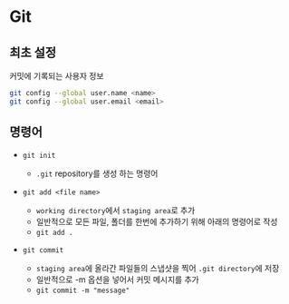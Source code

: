 # Git

## 최초 설정
커밋에 기록되는 사용자 정보
```bash
git config --global user.name <name>
git config --global user.email <email>
```

## 명령어
- `git init`
    - `.git` repository를 생성 하는 명령어

- `git add <file name>`
    - `working directory`에서 `staging area`로 추가
    - 일반적으로 모든 파일, 폴더를 한번에 추가하기 위해 아래의 명령어로 작성
    - `git add .`

- `git commit`
    - `staging area`에 올라간 파일들의 스냅샷을 찍어 `.git directory`에 저장
    - 일반적으로 -m 옵션을 넣어서 커밋 메시지를 추가
    - `git commit -m "message"`